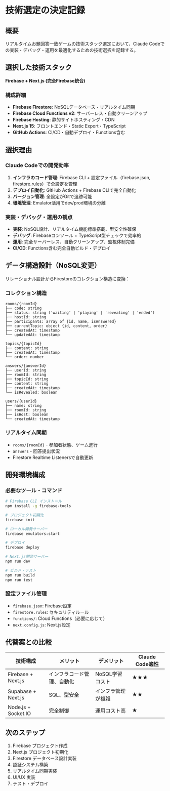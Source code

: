 # 技術選定の決定記録

## 概要

リアルタイムお題回答一致ゲームの技術スタック選定において、Claude Codeでの実装・デバッグ・運用を最適化するための技術選択を記録する。

## 選択した技術スタック

**Firebase + Next.js (完全Firebase統合)**

### 構成詳細
- **Firebase Firestore**: NoSQLデータベース・リアルタイム同期
- **Firebase Cloud Functions v2**: サーバーレス・自動クリーンアップ
- **Firebase Hosting**: 静的サイトホスティング・CDN
- **Next.js 15**: フロントエンド・Static Export・TypeScript
- **GitHub Actions**: CI/CD・自動デプロイ・Functions含む

## 選択理由

### Claude Codeでの開発効率
1. **インフラのコード管理**: Firebase CLI + 設定ファイル（firebase.json, firestore.rules）で全設定を管理
2. **デプロイ自動化**: GitHub Actions + Firebase CLIで完全自動化
3. **バージョン管理**: 全設定がGitで追跡可能
4. **環境管理**: Emulator活用でdev/prod環境の分離

### 実装・デバッグ・運用の観点
- **実装**: NoSQL設計、リアルタイム機能標準搭載、型安全性確保
- **デバッグ**: Firebaseコンソール + TypeScript型チェックで効率的
- **運用**: 完全サーバーレス、自動クリーンアップ、監視体制完備
- **CI/CD**: Functions含む完全自動ビルド・デプロイ

## データ構造設計（NoSQL変更）

リレーショナル設計からFirestoreのコレクション構造に変換：

### コレクション構造
```
rooms/{roomId}
├── code: string
├── status: string ('waiting' | 'playing' | 'revealing' | 'ended')
├── hostId: string
├── participants: array of {id, name, isAnswered}
├── currentTopic: object {id, content, order}
├── createdAt: timestamp
└── updatedAt: timestamp

topics/{topicId}
├── content: string
├── createdAt: timestamp
└── order: number

answers/{answerId}
├── userId: string
├── roomId: string  
├── topicId: string
├── content: string
├── createdAt: timestamp
└── isRevealed: boolean

users/{userId}
├── name: string
├── roomId: string
├── isHost: boolean
└── createdAt: timestamp
```

### リアルタイム同期
- `rooms/{roomId}` - 参加者状態、ゲーム進行
- `answers` - 回答提出状況
- Firestore Realtime Listenersで自動更新

## 開発環境構成

### 必要なツール・コマンド
```bash
# Firebase CLI インストール
npm install -g firebase-tools

# プロジェクト初期化
firebase init

# ローカル開発サーバー
firebase emulators:start

# デプロイ
firebase deploy

# Next.js開発サーバー
npm run dev

# ビルド・テスト
npm run build
npm run test
```

### 設定ファイル管理
- `firebase.json`: Firebase設定
- `firestore.rules`: セキュリティルール
- `functions/`: Cloud Functions（必要に応じて）
- `next.config.js`: Next.js設定

## 代替案との比較

| 技術構成 | メリット | デメリット | Claude Code適性 |
|---------|----------|-----------|----------------|
| Firebase + Next.js | インフラコード管理、自動化 | NoSQL学習コスト | ★★★ |
| Supabase + Next.js | SQL、型安全 | インフラ管理が複雑 | ★★ |
| Node.js + Socket.IO | 完全制御 | 運用コスト高 | ★ |

## 次のステップ

1. Firebase プロジェクト作成
2. Next.js プロジェクト初期化
3. Firestore データベース設計実装
4. 認証システム構築
5. リアルタイム同期実装
6. UI/UX 実装
7. テスト・デプロイ